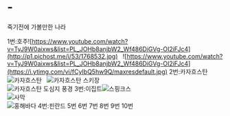 # -
죽기전에 가볼만한 나라

1번:호주![https://www.youtube.com/watch?v=TyJ9W0aixws&list=PL_JOHb8anjbW2_Wf486DiGVg-OI2iFJc4](http://p1.pichost.me/i/53/1768532.jpg)  
![https://www.youtube.com/watch?v=TyJ9W0aixws&list=PL_JOHb8anjbW2_Wf486DiGVg-OI2iFJc4](https://i.ytimg.com/vi/fCyIbQ5hw9Q/maxresdefault.jpg)
2번:카자흐스탄![카자흐스탄](http://fb77072r.bget.ru/img/7.jpg)  
![카자흐스탄 스키장](https://i.ytimg.com/vi/1_w_wc-4lWI/maxresdefault.jpg)  
![카자흐스탄 도심지 풍경](https://kr.best-wallpaper.net/wallpaper/1920x1080/1310/Astana-Kazakhstan-city-landscape-dusk-lights-buildings-clouds_1920x1080.jpg)
3번:이집트![스핑크스](https://c.pxhere.com/photos/22/7e/egypt_sphinx_pyramid_old_history_egyptian_cairo_desert-774892.jpg!d)  
![사막](http://www.tunturisusi.com/kamelit/aavikolla.jpg)  
![홍해바다](https://www.rnz.de/cms_media/module_img/235/117726_1_org_aegypten.jpg)
4번:핀란드
5번
6번
7번
8번
9번
10번

